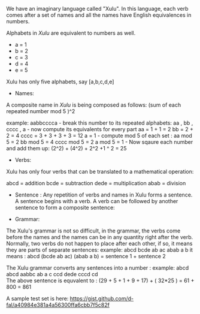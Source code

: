 We have an imaginary language called "Xulu".
In this language, each verb comes after a set of names and
all the names have English equivalences in numbers.

Alphabets in *Xulu* are equivalent to numbers as well.
- a = 1
- b = 2
- c = 3
- d = 4
- e = 5

Xulu has only five alphabets, say [a,b,c,d,e]

* Names: 

A composite name in *Xulu* is being composed as follows:
(sum of each repeated number mod 5 )^2 

example: 
     aabbcccca
            - break this number to its repeated alphabets:
                          aa , bb , cccc , a
            - now compute its equivalents for every part 
                          aa = 1 + 1 = 2
                          bb = 2 + 2 = 4
                          cccc = 3 + 3 + 3 + 3 = 12
                          a = 1
           - compute mod 5 of each set : 
                         aa mod 5 = 2
                         bb mod 5 = 4
                         cccc mod 5 = 2
                         a mod 5 = 1
          - Now sqaure each number and add them up:
                         (2^2) + (4^2) + 2^2 +1 ^ 2 = 25

* Verbs: 

Xulu has only four verbs that can be translated to a mathematical operation:

abcd = addition
bcde = subtraction 
dede = multiplication
abab = division

* Sentence :
Any repetition of verbs and names in Xulu forms a sentence. 
A sentence begins with a verb.
A verb can be followed by another sentence to form a composite sentence:

* Grammar: 

The Xulu's grammar is not so difficult, in the grammar, 
the verbs come before the names and the names can be in any quantity right after the verb. 
Normally, two verbs do not happen to place after each other, if so, it means they are parts of separate sentences:
      example: 
                abcd bcde ab ac abab a b it means :
                abcd (bcde ab ac) (abab a b) = sentence 1 + sentence 2 

The Xulu grammar converts any sentences into a number :
     example:
               abcd abcd aabbc ab a c ccd dede cccd cd  
               The above sentence is equvalent to :
                     (29 + 5 + 1 + 9 + 17)  +  ( 32*25 ) = 61 + 800 = 861


A sample test set is here: https://gist.github.com/d-fal/a40984e381a4a56300ffa6cbb7f5c82f
